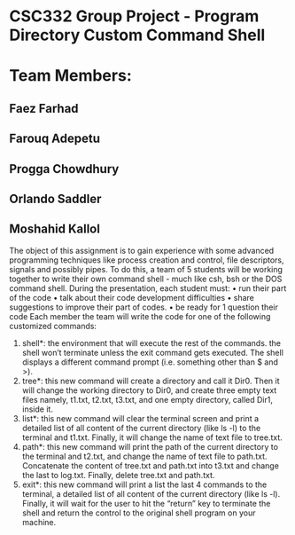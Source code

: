 # CSC332 Group Project - Program Directory Custom Command Shell

# Team Members:
## Faez Farhad
## Farouq Adepetu
## Progga Chowdhury
## Orlando Saddler
## Moshahid Kallol


The object of this assignment is to gain experience with some advanced programming techniques like
process creation and control, file descriptors, signals and possibly pipes. To do this, a team of 5 students
will be working together to write their own command shell - much like csh, bsh or the DOS command
shell. During the presentation, each student must:
• run their part of the code
• talk about their code development difficulties
• share suggestions to improve their part of codes.
• be ready for 1 question their code
Each member the team will write the code for one of the following customized commands:
1. shell*: the environment that will execute the rest of the commands. the shell won’t terminate unless the exit command gets executed. The shell displays a different command prompt (i.e. something other than $ and >).
2. tree*: this new command will create a directory and call it Dir0. Then it will change the working
directory to Dir0, and create three empty text files namely, t1.txt, t2.txt, t3.txt, and one empty directory, called Dir1, inside it.
3. list*: this new command will clear the terminal screen and print a detailed list of all content of
the current directory (like ls -l) to the terminal and t1.txt. Finally, it will change the name of text file to tree.txt.
4. path*: this new command will print the path of the current directory to the terminal and t2.txt,
and change the name of text file to path.txt. Concatenate the content of tree.txt and path.txt into t3.txt and change the last to log.txt. Finally, delete tree.txt and path.txt.
5. exit*: this new command will print a list the last 4 commands to the terminal, a detailed list of all content of the current directory (like ls -l). Finally, it will wait for the user to hit the “return” key to terminate the shell and return the control to the original shell program on your machine.
